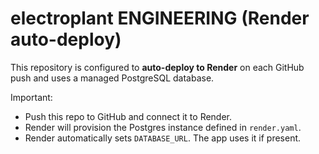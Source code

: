 # electroplant ENGINEERING (Render auto-deploy)

This repository is configured to **auto-deploy to Render** on each GitHub push and uses a managed PostgreSQL database.

Important:
- Push this repo to GitHub and connect it to Render.
- Render will provision the Postgres instance defined in `render.yaml`.
- Render automatically sets `DATABASE_URL`. The app uses it if present.

